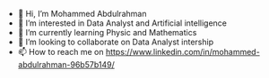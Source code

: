 - 👋 Hi, I’m Mohammed Abdulrahman
- 👀 I’m interested in Data Analyst and Artificial intelligence 
- 🌱 I’m currently learning Physic and Mathematics
- 💞️ I’m looking to collaborate on Data Analyst intership
- 📫 How to reach me on https://www.linkedin.com/in/mohammed-abdulrahman-96b57b149/ 

<!---
MrRobort/MrRobort is a ✨ special ✨ repository because its `README.md` (this file) appears on your GitHub profile.
You can click the Preview link to take a look at your changes.
--->
